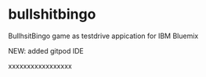 # bullshitbingo
BullhsitBingo game as testdrive appication for IBM Bluemix

NEW: added gitpod IDE

xxxxxxxxxxxxxxxxx